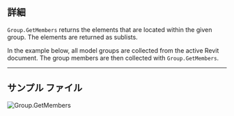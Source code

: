 ## 詳細
`Group.GetMembers` returns the elements that are located within the given group. The elements are returned as sublists.

In the example below, all model groups are collected from the active Revit document. The group members are then collected with `Group.GetMembers`.

___
## サンプル ファイル

![Group.GetMembers](./Revit.Elements.Group.GetMembers_img.jpg)
